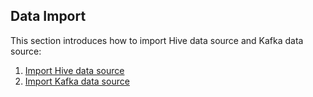 ## Data Import

This section introduces how to import Hive data source and Kafka data source:

1. [Import Hive data source](hive_import.en.md)
2. [Import Kafka data source](kafka_import.en.md)


